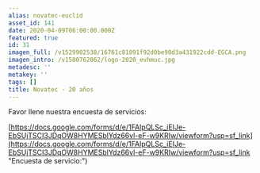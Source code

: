 ```yaml
---
alias: novatec-euclid
asset_id: 141
date: 2020-04-09T06:00:00.000Z
featured: true
id: 31
imagen_full: /v1529902538/16761c81091f92d0be90d3a431922cdd-EGCA.png
imagen_intro: /v1580762862/logo-2020_evhmuc.jpg
metadesc: ''
metakey: ''
tags: []
title: Novatec - 20 años
---
```


Favor llene nuestra encuesta de servicios:

[https://docs.google.com/forms/d/e/1FAIpQLSc_iEIJe-EbSUjTSCI3JDqOW8HYMESblYdz66vl-eF-w9KRIw/viewform?usp=sf_link](https://docs.google.com/forms/d/e/1FAIpQLSc_iEIJe-EbSUjTSCI3JDqOW8HYMESblYdz66vl-eF-w9KRIw/viewform?usp=sf_link "Encuesta de servicio:")